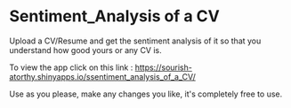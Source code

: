 # Sentiment_Analysis of a CV

Upload a CV/Resume and get the sentiment analysis of it so that you understand how good yours or any CV is.

To view the app click on this link : https://sourish-atorthy.shinyapps.io/ssentiment_analysis_of_a_CV/

Use as you please, make any changes you like, it's completely free to use.
